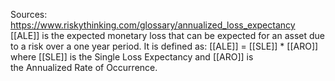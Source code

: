 Sources:
https://www.riskythinking.com/glossary/annualized_loss_expectancy
\
[[ALE]] is the expected monetary loss that can be expected for an asset due to a risk over a one year period. It is defined as: [[ALE]] = [[SLE]] * [[ARO]] where [[SLE]] is the Single Loss Expectancy and [[ARO]] is the Annualized Rate of Occurrence.
